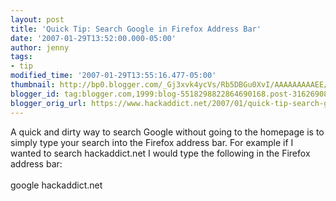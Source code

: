 ```yaml
---
layout: post
title: 'Quick Tip: Search Google in Firefox Address Bar'
date: '2007-01-29T13:52:00.000-05:00'
author: jenny
tags:
- tip
modified_time: '2007-01-29T13:55:16.477-05:00'
thumbnail: http://bp0.blogger.com/_Gj3xvk4ycVs/Rb5DBGu0XvI/AAAAAAAAAEE/Xu5iUg7_w6U/s72-c/ishot-2.jpg
blogger_id: tag:blogger.com,1999:blog-5518298822864690168.post-3162690852442423075
blogger_orig_url: https://www.hackaddict.net/2007/01/quick-tip-search-google-in-firefox.html
---
```


A quick and dirty way to search Google without going to the homepage is to simply type your search into the Firefox address bar.  For example if I wanted to search hackaddict.net I would type the following in the Firefox address bar:<br /><br />google hackaddict.net<br /><br /><a onblur="try {parent.deselectBloggerImageGracefully();} catch(e) {}" href="http://bp0.blogger.com/_Gj3xvk4ycVs/Rb5DBGu0XvI/AAAAAAAAAEE/Xu5iUg7_w6U/s1600-h/ishot-2.jpg"><img style="margin: 0px auto 10px; display: block; text-align: center; cursor: pointer;" src="http://bp0.blogger.com/_Gj3xvk4ycVs/Rb5DBGu0XvI/AAAAAAAAAEE/Xu5iUg7_w6U/s400/ishot-2.jpg" alt="" id="BLOGGER_PHOTO_ID_5025527920457965298" border="0" /></a>